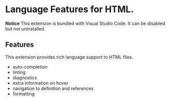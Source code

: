 # Language Features for HTML.

**Notice** This extension is bundled with Visual Studio Code. It can be disabled but not uninstalled.

## Features

This extension provides rich language support to HTML files.
- auto-completion
- linting
- diagnostics
- extra information on hover
- navigation to definition and references
- formatting


